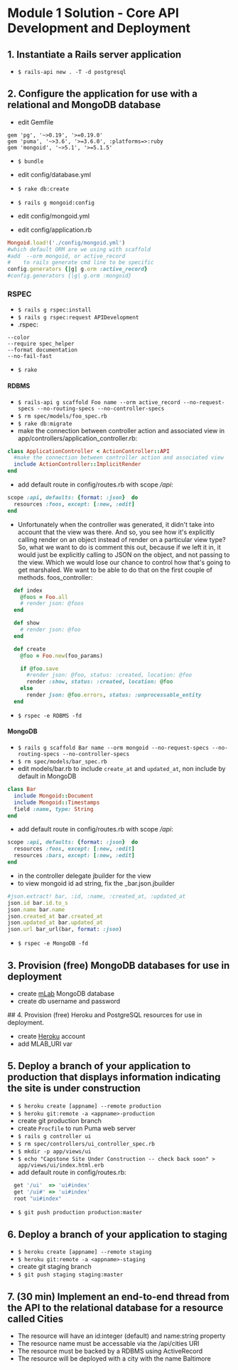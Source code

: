 # Module 1 Solution - Core API Development and Deployment

## 1. Instantiate a Rails server application

* `$ rails-api new . -T -d postgresql`

## 2. Configure the application for use with a relational and MongoDB database

* edit Gemfile

```Gemfile
gem 'pg', '~>0.19', '>=0.19.0'
gem 'puma', '~>3.6', '>=3.6.0', :platforms=>:ruby
gem 'mongoid', '~>5.1', '>=5.1.5'
```

* `$ bundle`

* edit config/database.yml
* `$ rake db:create`

* `$ rails g mongoid:config`
* edit config/mongoid.yml
* edit config/application.rb

```ruby
Mongoid.load!('./config/mongoid.yml')
#which default ORM are we using with scaffold
#add  --orm mongoid, or active_record 
#    to rails generate cmd line to be specific
config.generators {|g| g.orm :active_record}
#config.generators {|g| g.orm :mongoid}
```

### RSPEC

* `$ rails g rspec:install`
* `$ rails g rspec:request APIDevelopment`
* .rspec:

```text
--color
--require spec_helper
--format documentation
--no-fail-fast
```

* `$ rake`


#### RDBMS

* `$ rails-api g scaffold Foo name --orm active_record --no-request-specs --no-routing-specs --no-controller-specs`
* `$ rm spec/models/foo_spec.rb`
* `$ rake db:migrate`
* make the connection between controller action and associated view in
  app/controllers/application_controller.rb:

```ruby
class ApplicationController < ActionController::API
  #make the connection between controller action and associated view
  include ActionController::ImplicitRender
end
```

* add default route in config/routes.rb with scope */api*:

```ruby
scope :api, defaults: {format: :json}  do
  resources :foos, except: [:new, :edit]
end
```

* Unfortunately when the controller was generated, it didn't take into account
  that the view was there. And so, you see how it's explicitly calling render on
  an object instead of render on a particular view type? So, what we want to do
  is comment this out, because if we left it in, it would just be explicitly
  calling to JSON on the object, and not passing to the view. Which we would
  lose our chance to control how that's going to get marshaled. We want to be
  able to do that on the first couple of methods.
  foos_controller:

```ruby
  def index
    @foos = Foo.all
    # render json: @foos
  end

  def show
    # render json: @foo
  end

  def create
    @foo = Foo.new(foo_params)

    if @foo.save
      #render json: @foo, status: :created, location: @foo
      render :show, status: :created, location: @foo
    else
      render json: @foo.errors, status: :unprocessable_entity
  end
```

* `$ rspec -e RDBMS -fd`

#### MongoDB

* `$ rails g scaffold Bar name --orm mongoid --no-request-specs --no-routing-specs --no-controller-specs`
* `$ rm spec/models/bar_spec.rb`
* edit models/bar.rb to include `create_at` and `updated_at`, non include by default in MongoDB

```ruby
class Bar
  include Mongoid::Document
  include Mongoid::Timestamps
  field :name, type: String
end
```

* add default route in config/routes.rb with scope */api*:

```ruby
scope :api, defaults: {format: :json}  do
  resources :foos, except: [:new, :edit]
  resources :bars, except: [:new, :edit]
end
```

* in the controller delegate jbuilder for the view
* to view mongoid id ad string, fix the _bar.json.jbuilder

```ruby
#json.extract! bar, :id, :name, :created_at, :updated_at
json.id bar.id.to_s
json.name bar.name
json.created_at bar.created_at
json.updated_at bar.updated_at
json.url bar_url(bar, format: :json)
```

* `$ rspec -e MongoDB -fd`

## 3. Provision (free) MongoDB databases for use in deployment

* create [mLab](https://mlab.com) MongoDB database
* create db username and password

## 4. Provision (free) Heroku and PostgreSQL resources for use in deployment.

* create [Heroku](https://www.heroku.com) account
* add MLAB_URI var

## 5. Deploy a branch of your application to production that displays information indicating the site is under construction

* `$ heroku create [appname] --remote production`
* `$ heroku git:remote -a <appname>-production`
* create git production branch
* create `Procfile` to run Puma web server
* `$ rails g controller ui`
* `$ rm spec/controllers/ui_controller_spec.rb`
* `$ mkdir -p app/views/ui`
* `$ echo "Capstone Site Under Construction -- check back soon" > app/views/ui/index.html.erb`
* add default route in config/routes.rb:

```ruby
  get '/ui'  => 'ui#index'
  get '/ui#' => 'ui#index'
  root "ui#index"
```

* `$ git push production production:master`

## 6. Deploy a branch of your application to staging

* `$ heroku create [appname] --remote staging`
* `$ heroku git:remote -a <appname>-staging`
* create git staging branch
* `$ git push staging staging:master`


## 7. (30 min) Implement an end-to-end thread from the API to the relational database for a resource called Cities

* The resource will have an id:integer (default) and name:string property
* The resource name must be accessable via the /api/cities URI
* The resource must be backed by a RDBMS using ActiveRecord
* The resource will be deployed with a city with the name Baltimore



